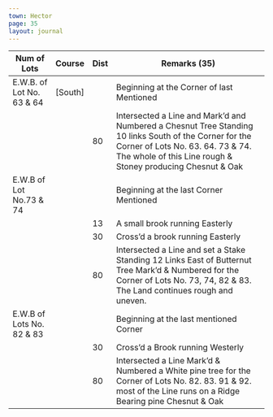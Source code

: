 ```yaml
---
town: Hector
page: 35
layout: journal
---
```


| Num of Lots | Course | Dist | Remarks (35) |
|-|-|-|-|
| E.W.B. of Lot No. 63 & 64 | [South] | | Beginning at the Corner of last Mentioned |
| | | 80 | Intersected a Line and Mark’d and Numbered a Chesnut Tree Standing 10 links South of the Corner for the Corner of Lots No. 63. 64. 73 & 74. The whole of this Line rough & Stoney producing Chesnut & Oak |
| E.W.B of Lot No.73 & 74 | | | Beginning at the last Corner Mentioned |
| | | 13 | A small brook running Easterly |
| | | 30 | Cross’d a brook running Easterly |
| | | 80 | Intersected a Line and set a Stake Standing 12 Links East of Butternut Tree Mark’d & Numbered for the Corner of Lots No. 73, 74, 82 & 83. The Land continues rough and uneven. |
| E.W.B of Lots No. 82 & 83 | | | Beginning at the last mentioned Corner |
| | | 30 | Cross’d a Brook running Westerly |
| | | 80 | Intersected a Line Mark’d & Numbered a White pine tree for the Corner of Lots No. 82. 83. 91 & 92. most of the Line runs on a Ridge Bearing pine Chesnut & Oak |
